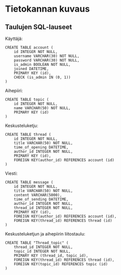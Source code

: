 # Tietokannan kuvaus


## Taulujen SQL-lauseet

Käyttäjä:
```
CREATE TABLE account (
	id INTEGER NOT NULL, 
	username VARCHAR(30) NOT NULL, 
	password VARCHAR(30) NOT NULL, 
	is_admin BOOLEAN NOT NULL, 
	joined DATETIME, 
	PRIMARY KEY (id), 
	CHECK (is_admin IN (0, 1))
)
```

Aihepiiri:
```
CREATE TABLE topic (
	id INTEGER NOT NULL, 
	name VARCHAR(50) NOT NULL, 
	PRIMARY KEY (id)
)
```

Keskusteluketju:
```
CREATE TABLE thread (
	id INTEGER NOT NULL, 
	title VARCHAR(50) NOT NULL, 
	time_of_opening DATETIME, 
	author_id INTEGER NOT NULL, 
	PRIMARY KEY (id), 
	FOREIGN KEY(author_id) REFERENCES account (id)
)
```

Viesti:
```
CREATE TABLE message (
	id INTEGER NOT NULL, 
	title VARCHAR(50) NOT NULL, 
	content VARCHAR(5000), 
	time_of_sending DATETIME, 
	author_id INTEGER NOT NULL, 
	thread_id INTEGER NOT NULL, 
	PRIMARY KEY (id), 
	FOREIGN KEY(author_id) REFERENCES account (id), 
	FOREIGN KEY(thread_id) REFERENCES thread (id)
)
```

Keskusteluketjun ja aihepiirin liitostaulu:
```
CREATE TABLE "Thread_topic" (
	thread_id INTEGER NOT NULL, 
	topic_id INTEGER NOT NULL, 
	PRIMARY KEY (thread_id, topic_id), 
	FOREIGN KEY(thread_id) REFERENCES thread (id), 
	FOREIGN KEY(topic_id) REFERENCES topic (id)
)
```

